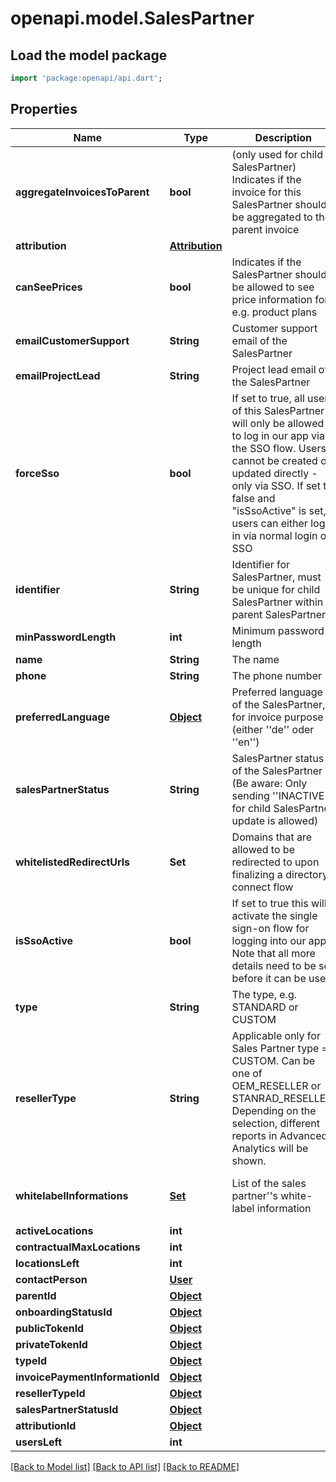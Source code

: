 # openapi.model.SalesPartner

## Load the model package
```dart
import 'package:openapi/api.dart';
```

## Properties
Name | Type | Description | Notes
------------ | ------------- | ------------- | -------------
**aggregateInvoicesToParent** | **bool** | (only used for child SalesPartner) Indicates if the invoice for this SalesPartner should be aggregated to the parent invoice | [optional] 
**attribution** | [**Attribution**](Attribution.md) |  | [optional] 
**canSeePrices** | **bool** | Indicates if the SalesPartner should be allowed to see price information for e.g. product plans | [optional] 
**emailCustomerSupport** | **String** | Customer support email of the SalesPartner | [optional] 
**emailProjectLead** | **String** | Project lead email of the SalesPartner | [optional] 
**forceSso** | **bool** | If set to true, all users of this SalesPartner will only be allowed to log in our app via the SSO flow. Users cannot be created or updated directly - only via SSO. If set to false and \"isSsoActive\" is set, users can either log in via normal login or SSO | [optional] 
**identifier** | **String** | Identifier for SalesPartner, must be unique for child SalesPartner within parent SalesPartner | [optional] 
**minPasswordLength** | **int** | Minimum password length | [optional] 
**name** | **String** | The name | [optional] 
**phone** | **String** | The phone number | [optional] 
**preferredLanguage** | [**Object**](.md) | Preferred language of the SalesPartner, for invoice purpose (either ''de'' oder ''en'') | [optional] 
**salesPartnerStatus** | **String** | SalesPartner status of the SalesPartner (Be aware: Only sending ''INACTIVE'' for child SalesPartner update is allowed) | [optional] 
**whitelistedRedirectUrls** | **Set<String>** | Domains that are allowed to be redirected to upon finalizing a directory connect flow | [optional] [default to const {}]
**isSsoActive** | **bool** | If set to true this will activate the single sign-on flow for logging into our app. Note that all more details need to be set before it can be used. | [optional] 
**type** | **String** | The type, e.g. STANDARD or CUSTOM | [optional] 
**resellerType** | **String** | Applicable only for Sales Partner type = CUSTOM. Can be one of OEM_RESELLER or STANRAD_RESELLER. Depending on the selection, different reports in Advanced Analytics will be shown. | [optional] 
**whitelabelInformations** | [**Set<WhitelabelInformation>**](WhitelabelInformation.md) | List of the sales partner''s white-label information | [optional] [default to const {}]
**activeLocations** | **int** |  | [optional] 
**contractualMaxLocations** | **int** |  | [optional] 
**locationsLeft** | **int** |  | [optional] 
**contactPerson** | [**User**](User.md) |  | [optional] 
**parentId** | [**Object**](.md) |  | [optional] 
**onboardingStatusId** | [**Object**](.md) |  | [optional] 
**publicTokenId** | [**Object**](.md) |  | [optional] 
**privateTokenId** | [**Object**](.md) |  | [optional] 
**typeId** | [**Object**](.md) |  | [optional] 
**invoicePaymentInformationId** | [**Object**](.md) |  | [optional] 
**resellerTypeId** | [**Object**](.md) |  | [optional] 
**salesPartnerStatusId** | [**Object**](.md) |  | [optional] 
**attributionId** | [**Object**](.md) |  | [optional] 
**usersLeft** | **int** |  | [optional] 

[[Back to Model list]](../README.md#documentation-for-models) [[Back to API list]](../README.md#documentation-for-api-endpoints) [[Back to README]](../README.md)



